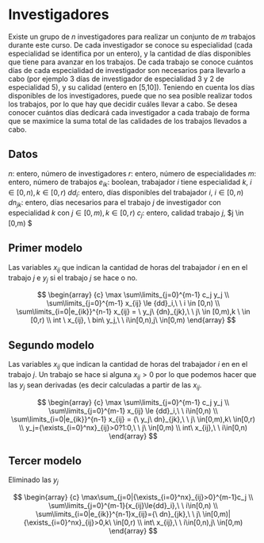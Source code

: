 # Investigadores

Existe un grupo de $n$ investigadores para realizar un conjunto de $m$ trabajos durante este curso. De cada investigador se conoce su especialidad (cada especialidad se identifica por un entero), y la cantidad de días disponibles que tiene para avanzar en los trabajos. De cada trabajo se conoce cuántos días de cada especialidad de investigador son necesarios para llevarlo a cabo (por ejemplo 3 días de investigador de especialidad 3 y 2 de especialidad 5), y su calidad (entero en [5,10]). Teniendo en cuenta los días disponibles de los investigadores, puede que no sea posible realizar todos los trabajos, por lo que hay que decidir cuáles llevar a cabo. Se desea conocer cuántos días dedicará cada investigador a cada trabajo de forma que se maximice la suma total de las calidades de los trabajos llevados a cabo.

## Datos

$n$: entero, número de investigadores
$r:$ entero, número de especialidades
$m$: entero, número de trabajos
$e_{ik}$: boolean, trabajador $i$ tiene especialidad $k$, $i \in [0,n), k \in [0,r)$
$dd_i$: entero, días disponibles del trabajador $i$, $i \in [0,n)$
$dn_{jk}$: entero, días necesarios para el trabajo $j$ de investigador con especialidad $k$ con $j \in [0,m), k \in [0,r)$
$c_j$: entero, calidad trabajo $j$, $j \in [0,m) $  

## Primer modelo

Las variables $x_{ij}$ que indican la cantidad de horas del trabajador $i$ en en el trabajo $j$ e $y_j$ si el trabajo $j$ se hace o no.

$$
\begin{array} {c}
\max \sum\limits_{j=0}^{m-1} c_j y_j \\
\sum\limits_{j=0}^{m-1} x_{ij} \le {dd}_i,\ \ i \in [0,n) \\
\sum\limits_{i=0|e_{ik}}^{n-1} x_{ij} = \ y_j\ {dn}_{jk},\ \ j\ \in [0,m),k \ \in [0,r) \\
int \ x_{ij}, \ bin\ y_j,\ \ i\in[0,n),j\ \in[0,m)  
\end{array}
$$

## Segundo modelo

Las variables $x_{ij}$ que indican la cantidad de horas del trabajador $i$ en en el trabajo $j$. Un trabajo se hace si alguna  $x_{ij} \gt 0$ por lo que podemos hacer que las $y_j$ sean derivadas (es decir calculadas a partir de las $x_{ij}$.

$$
\begin{array} {c}
\max \sum\limits_{j=0}^{m-1} c_j y_j \\
\sum\limits_{j=0}^{m-1} x_{ij} \le {dd}_i,\ \ i\in[0,n) \\
\sum\limits_{i=0|e_{ik}}^{n-1} x_{ij} = {\ y_j\ dn}_{jk},\ \ j\ \in[0,m),k\ \in[0,r) \\
y_j={\exists_{i=0}^nx}_{ij}>0?1:0,\ \ j\ \in[0,m) \\
int\ x_{ij},\ \ i\in[0,n)  
\end{array}
$$

## Tercer modelo

Eliminado las $y_j$

$$
\begin{array} {c}
\max\sum_{j=0|{\exists_{i=0}^nx}_{ij}>0}^{m-1}c_j \\
\sum\limits_{j=0}^{m-1}{x_{ij}\le{dd}_i},\ \ i\in[0,n) \\
\sum\limits_{i=0|e_{ik}}^{n-1}x_{ij}={\ dn}_{jk},\ \ j\ \in[0,m)|{\exists_{i=0}^nx}_{ij}>0,k\ \in[0,r) \\
int\ x_{ij},\ \ i\in[0,n),j\ \in[0,m) 
\end{array}
$$
